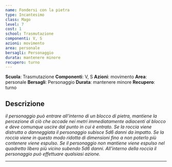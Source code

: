 ```yaml
---
name: Fondersi con la pietra
type: Incantesimo
class: Mago
level: 7
cost: 1
school: Trasmutazione
componenti: V, S
azioni: movimento
area: personale
bersagli: Personaggio
durata: mantenere minore
recupero: turno
---
```

**Scuola**: Trasmutazione
**Componenti**: V, S
**Azioni**: movimento
**Area**: personale
**Bersagli**: Personaggio
**Durata**: mantenere minore
**Recupero**: turno

**Descrizione**
-

*il personaggio può entrare all'interno di un blocco di pietra, mantiene la percezione di ciò che accade nei metri immediatamente adiacenti al blocco e deve comunque uscire dal punto in cui è entrato. Se la roccia viene distrutta o danneggiata il personaggio subisce 5d6 danni da impatto. Se la roccia viene in questo modo ridotta di dimensioni fino a non poterlo più contenere viene espulso. Se il personaggio non mantiene viene espulso nel quadretto libero più vicino subendo 5d6 danni. All'interno della roccia il personaggio può effettuare qualsiasi azione.*

---